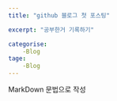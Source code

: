 ```yaml
---
title: "github 블로그 첫 포스팅"

excerpt: "공부한거 기록하기"

categorise:
	-Blog
tage:
	-Blog
---
```


MarkDown 문법으로 작성
